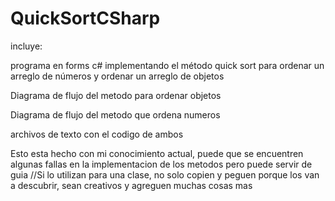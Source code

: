 # QuickSortCSharp
incluye:

programa en forms c# implementando el método quick sort para ordenar un arreglo de números y ordenar un arreglo de objetos

Diagrama de flujo del metodo para ordenar objetos

Diagrama de flujo del metodo que ordena numeros

archivos de texto con el codigo de ambos


Esto esta hecho con mi conocimiento actual, puede que se encuentren algunas fallas en la implementacion de los metodos pero puede servir de guia
//Si lo utilizan para una clase, no solo copien y peguen porque los van a descubrir, sean creativos y agreguen muchas cosas mas

